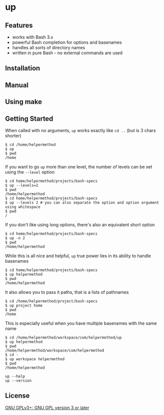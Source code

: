 # up

## Features

* works with Bash 3.x
* powerful Bash completion for options and basenames
* handles all sorts of directory names
* written in pure Bash - no external commands are used

## Installation

## Manual

## Using make

## Getting Started

When called with no arguments, `up` works exactly like `cd ..` (but is 3 chars shorter)

    $ cd /home/helpermethod
    $ up
    $ pwd
    /home

If you want to go `up` more than one level, the number of levels can be set using the `--level` option

    $ cd home/helpermethod/projects/bash-specs
    $ up --levels=2
    $ pwd
    /home/helpermethod
    $ cd home/helpermethod/projects/bash-specs
    $ up --levels 2 # you can also separate the option and option argument using whitespace
    $ pwd
    /

If you don't like using long options, there's also an equivalent short option

    $ cd home/helpermethod/projects/bash-specs
    $ up -n 2
    $ pwd
    /home/helpermethod

While this is all nice and helpful, `up` true power lies in its ability to handle basenames

    $ cd home/helpermethod/projects/bash-specs
    $ up helpermethod
    $ pwd
    /home/helpermethod

It also allows you to pass it paths, that is a lists of pathnames

    $ cd /home/helpermethod/project/bash-specs
    $ up project home
    $ pwd
    /home

This is especially useful when you have multiple basenames with the same name

    $ cd /home/helpermethod/workspace/com/helpermethod/up
    $ up helpermethod
    $ pwd
    /home/helpermethod/workspace/com/helpermethod
    $ cd -
    $ up workspace helpermethod
    $ pwd
    /home/helpermethod

    up --help
    up --version

## License

[GNU GPLv3+: GNU GPL version 3 or later](http://www.gnu.org/licenses/gpl.html)
